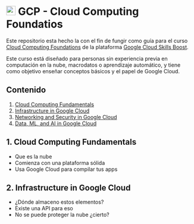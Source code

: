 <h1>
    <img src="https://www.tigabytes.com/wp-content/uploads/2023/11/GCP-Mi.png" alt="gcp" width="25" />
    GCP - Cloud Computing Foundatios
</h1>

Este repositorio esta hecho la con el fin de fungir como guía para el curso [Cloud Computing Foundations](https://www.cloudskillsboost.google/paths/36) de la plataforma [Google Cloud Skills Boost](https://www.cloudskillsboost.google/).

Este curso está diseñado para personas sin experiencia previa en computación en la nube, macrodatos o aprendizaje automático, y tiene como objetivo enseñar conceptos básicos y el papel de Google Cloud.

## Contenido
1. [Cloud Computing Fundamentals](#1-cloud-computing-fundamentals)
2. [Infrastructure in Google Cloud](#2-infrastructure-in-google-cloud)
3. [Networking and Security in Google Cloud](3-networking-and-security-in-google-cloud)
4. [Data, ML, and AI in Google Cloud](4-data-ml-and-ia-in-google-cloud)

## 1. Cloud Computing Fundamentals
- Que es la nube
- Comienza con una plataforma sólida
- Usa Google Cloud para compilar tus apps

## 2. Infrastructure in Google Cloud
- ¿Dónde almaceno estos elementos?
- Existe una API para eso
- No se puede proteger la nube ¿cierto?



